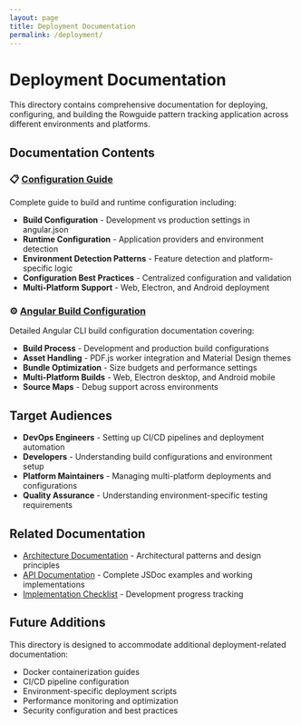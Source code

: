 ```yaml
---
layout: page
title: Deployment Documentation
permalink: /deployment/
---
```


# Deployment Documentation

This directory contains comprehensive documentation for deploying, configuring, and building the Rowguide pattern tracking application across different environments and platforms.

## Documentation Contents

### 📋 [Configuration Guide](configuration-guide.markdown)

Complete guide to build and runtime configuration including:

- **Build Configuration** - Development vs production settings in angular.json
- **Runtime Configuration** - Application providers and environment detection
- **Environment Detection Patterns** - Feature detection and platform-specific logic
- **Configuration Best Practices** - Centralized configuration and validation
- **Multi-Platform Support** - Web, Electron, and Android deployment

### ⚙️ [Angular Build Configuration](angular-configuration.markdown)

Detailed Angular CLI build configuration documentation covering:

- **Build Process** - Development and production build configurations
- **Asset Handling** - PDF.js worker integration and Material Design themes
- **Bundle Optimization** - Size budgets and performance settings
- **Multi-Platform Builds** - Web, Electron desktop, and Android mobile
- **Source Maps** - Debug support across environments

## Target Audiences

- **DevOps Engineers** - Setting up CI/CD pipelines and deployment automation
- **Developers** - Understanding build configurations and environment setup
- **Platform Maintainers** - Managing multi-platform deployments and configurations
- **Quality Assurance** - Understanding environment-specific testing requirements

## Related Documentation

- [Architecture Documentation](../architecture/) - Architectural patterns and design principles
- [API Documentation](../api/) - Complete JSDoc examples and working implementations
- [Implementation Checklist](../implementation-checklist/) - Development progress tracking

## Future Additions

This directory is designed to accommodate additional deployment-related documentation:

- Docker containerization guides
- CI/CD pipeline configuration
- Environment-specific deployment scripts
- Performance monitoring and optimization
- Security configuration and best practices
